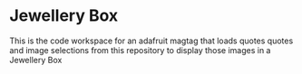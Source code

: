 # Jewellery Box

This is the code workspace for an adafruit magtag that loads quotes quotes and image selections from this repository to display those images in a Jewellery Box
